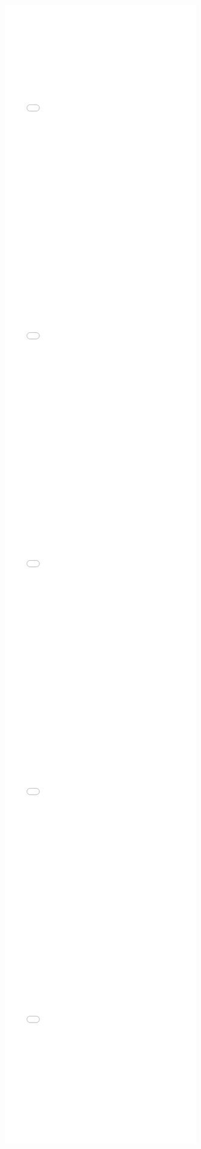 <iframe id="igraph" scrolling="no" style="border:none;" seamless="seamless" src="gantt/F001_n08b.html" height="600" width="100%"></iframe>
<iframe id="igraph" scrolling="no" style="border:none;" seamless="seamless" src="gantt/F001_n08c.html" height="600" width="100%"></iframe>
<iframe id="igraph" scrolling="no" style="border:none;" seamless="seamless" src="gantt/F002_n07a.html" height="600" width="100%"></iframe>
<iframe id="igraph" scrolling="no" style="border:none;" seamless="seamless" src="gantt/F002_n07b.html" height="600" width="100%"></iframe>
<iframe id="igraph" scrolling="no" style="border:none;" seamless="seamless" src="gantt/F002_n07c.html" height="600" width="100%"></iframe>